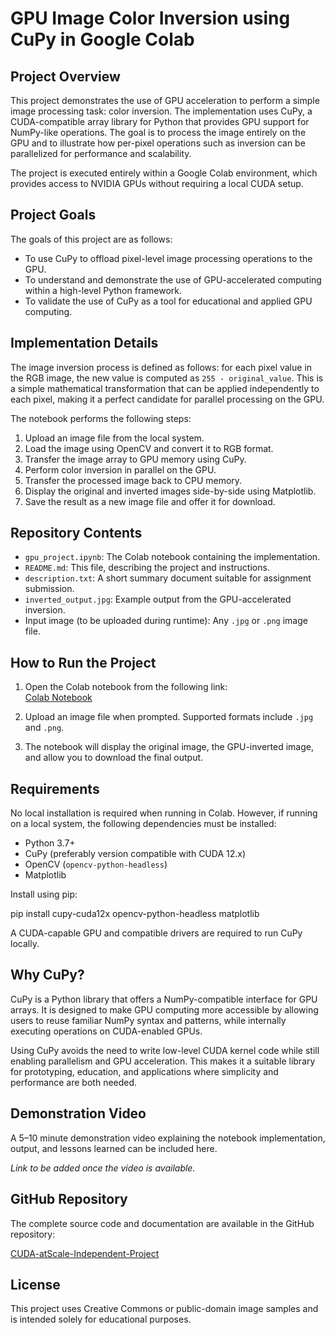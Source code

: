 # GPU Image Color Inversion using CuPy in Google Colab

## Project Overview

This project demonstrates the use of GPU acceleration to perform a simple image processing task: color inversion. The implementation uses CuPy, a CUDA-compatible array library for Python that provides GPU support for NumPy-like operations. The goal is to process the image entirely on the GPU and to illustrate how per-pixel operations such as inversion can be parallelized for performance and scalability.

The project is executed entirely within a Google Colab environment, which provides access to NVIDIA GPUs without requiring a local CUDA setup.

## Project Goals

The goals of this project are as follows:

- To use CuPy to offload pixel-level image processing operations to the GPU.
- To understand and demonstrate the use of GPU-accelerated computing within a high-level Python framework.
- To validate the use of CuPy as a tool for educational and applied GPU computing.

## Implementation Details

The image inversion process is defined as follows: for each pixel value in the RGB image, the new value is computed as `255 - original_value`. This is a simple mathematical transformation that can be applied independently to each pixel, making it a perfect candidate for parallel processing on the GPU.

The notebook performs the following steps:

1. Upload an image file from the local system.
2. Load the image using OpenCV and convert it to RGB format.
3. Transfer the image array to GPU memory using CuPy.
4. Perform color inversion in parallel on the GPU.
5. Transfer the processed image back to CPU memory.
6. Display the original and inverted images side-by-side using Matplotlib.
7. Save the result as a new image file and offer it for download.

## Repository Contents

- `gpu_project.ipynb`: The Colab notebook containing the implementation.
- `README.md`: This file, describing the project and instructions.
- `description.txt`: A short summary document suitable for assignment submission.
- `inverted_output.jpg`: Example output from the GPU-accelerated inversion.
- Input image (to be uploaded during runtime): Any `.jpg` or `.png` image file.

## How to Run the Project

1. Open the Colab notebook from the following link:  
   [Colab Notebook](https://colab.research.google.com/drive/1U489gEOqzB9Nbx9O4QnL9XM7yFDckrjQ?usp=sharing)

2. Upload an image file when prompted. Supported formats include `.jpg` and `.png`.

3. The notebook will display the original image, the GPU-inverted image, and allow you to download the final output.

## Requirements

No local installation is required when running in Colab. However, if running on a local system, the following dependencies must be installed:

- Python 3.7+
- CuPy (preferably version compatible with CUDA 12.x)
- OpenCV (`opencv-python-headless`)
- Matplotlib

Install using pip:

pip install cupy-cuda12x opencv-python-headless matplotlib

A CUDA-capable GPU and compatible drivers are required to run CuPy locally.

## Why CuPy?

CuPy is a Python library that offers a NumPy-compatible interface for GPU arrays. It is designed to make GPU computing more accessible by allowing users to reuse familiar NumPy syntax and patterns, while internally executing operations on CUDA-enabled GPUs.

Using CuPy avoids the need to write low-level CUDA kernel code while still enabling parallelism and GPU acceleration. This makes it a suitable library for prototyping, education, and applications where simplicity and performance are both needed.

## Demonstration Video

A 5–10 minute demonstration video explaining the notebook implementation, output, and lessons learned can be included here.

_Link to be added once the video is available._

## GitHub Repository

The complete source code and documentation are available in the GitHub repository:

[CUDA-atScale-Independent-Project](https://github.com/A20496/CUDA-atScale-Independent-Project)

## License

This project uses Creative Commons or public-domain image samples and is intended solely for educational purposes.



